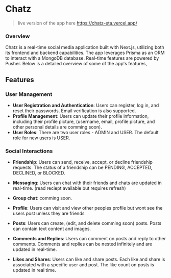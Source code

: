 # Chatz

> live version of the app here https://chatz-eta.vercel.app/

### Overview

Chatz is a real-time social media application built with Next.js, utilizing both its frontend and backend capabilities. The app leverages Prisma as an ORM to interact with a MongoDB database. Real-time features are powered by Pusher. Below is a detailed overview of some of the app's features,

## Features

### User Management

- **User Registration and Authentication**: Users can register, log in, and reset their passwords. Email verification is also supported.
- **Profile Management**: Users can update their profile information, including their profile picture, (username, email, profile picture, and other personal details are comming soon).
- **User Roles**: There are two user roles - ADMIN and USER. The default role for new users is USER.

### Social Interactions

- **Friendship**: Users can send, receive, accept, or decline friendship requests. The status of a friendship can be PENDING, ACCEPTED, DECLINED, or BLOCKED.

- **Messaging**: Users can chat with their friends and chats are updated in real-time. (read reciept available but requires refresh)

- **Group chat**: comming soon.

- **Profile**: Users can visit and view other peoples profile but wont see the users post unless they are friends

- **Posts**: Users can create, (edit, and delete comming soon) posts. Posts can contain text content and images.

- **Comments and Replies**: Users can comment on posts and reply to other comments. Comments and replies can be nested infinitely and are updated in real-time.

- **Likes and Shares**: Users can like and share posts. Each like and share is associated with a specific user and post. The like count on posts is updated in real time.
